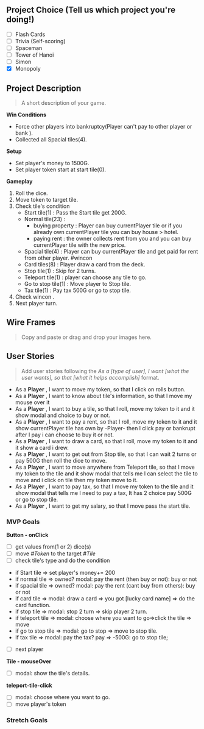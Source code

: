 ## Project Choice (Tell us which project you're doing!)

- [ ] Flash Cards
- [ ] Trivia (Self-scoring)
- [ ] Spaceman
- [ ] Tower of Hanoi
- [ ] Simon
- [x] Monopoly

## Project Description

> A short description of your game.

**Win Conditions**

- Force other players into bankruptcy(Player can't pay to other player or bank ).
- Collected all Spacial tiles(4).

**Setup**

- Set player's money to 1500G.
- Set player token start at start tile(0).

**Gameplay**

1.  Roll the dice.
2.  Move token to target tile.
3.  Check tile's condition
    - Start tile(1) : Pass the Start tile get 200G.
    - Normal tile(23) :
      - buying property : Player can buy currentPlayer tile or if you already own currentPlayer tile you can buy house > hotel.
      - paying rent : the owner collects rent from you and you can buy currentPlayer tile with the new price.
    - Spacial tile(4) : Player can buy currentPlayer tile and get paid for rent from other player. #wincon
    - Card tiles(8) : Player draw a card from the deck.
    - Stop tile(1) : Skip for 2 turns.
    - Teleport tile(1) : player can choose any tile to go.
    - Go to stop tile(1) : Move player to Stop tile.
    - Tax tile(1) : Pay tax 500G or go to stop tile.
4.  Check wincon .
5.  Next player turn.

## Wire Frames

> Copy and paste or drag and drop your images here.

## User Stories

> Add user stories following the _As a [type of user], I want [what the user wants], so that [what it helps accomplish]_ format.

- As a **Player** , I want to move my token, so that I click on rolls
  button.
- As a **Player** , I want to know about tile's information, so that I move my mouse over it
- As a **Player** , I want to buy a tile, so that I roll, move my token to it and it show modal and choice to buy or not.
- As a **Player** , I want to pay a rent, so that I roll, move my token to it and it show currentPlayer tile has own by -Player- then I click pay or bankrupt after I pay i can choose to buy it or not.
- As a **Player** , I want to draw a card, so that I roll, move my token to it and it show a card i drew.
- As a **Player** , I want to get out from Stop tile, so that I can wait 2 turns or pay 500G then roll the dice to move.
- As a **Player** , I want to move anywhere from Teleport tile, so that I move my token to the tile and it show modal that tells me I can select the tile to move and i click on tile then my token move to it.
- As a **Player** , I want to pay tax, so that I move my token to the tile and it show modal that tells me I need to pay a tax, It has 2 choice pay 500G or go to stop tile.
- As a **Player** , I want to get my salary, so that I move pass the start tile.

### MVP Goals

**Button - onClick**

- [ ] get values from(1 or 2) dice(s)
- [ ] move _#Token_ to the target _#Tile_
- [ ] check tile's type and do the condition
- if Start tile => set player's money+= 200
- if normal tile => owned? modal: pay the rent (then buy or not): buy or not
- if spacial tile => owned? modal: pay the rent (cant buy from others): buy or not
- if card tile => modal: draw a card => you got [lucky card name] => do the card function.
- if stop tile => modal: stop 2 turn => skip player 2 turn.
- if teleport tile => modal: choose where you want to go=>click the tile => move
- if go to stop tile => modal: go to stop => move to stop tile.
- if tax tile => modal: pay the tax? pay => -500G: go to stop tile;

- [ ] next player

**Tile - mouseOver**

- [ ] modal: show the tile's details.

**teleport-tile-click**

- [ ] modal: choose where you want to go.
- [ ] move player's token

### Stretch Goals
